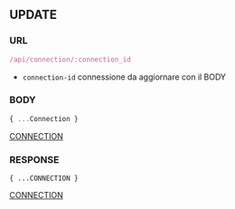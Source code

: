 
## UPDATE


### URL
```typescript
/api/connection/:connection_id
```
- `connection-id`
connessione da aggiornare con il BODY


### BODY
```typescript
{ ...Connection }
```
[CONNECTION](./def.md)


### RESPONSE

```
{ ...CONNECTION }
```
[CONNECTION](./def.md)
